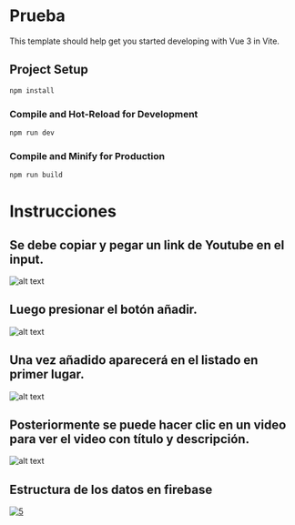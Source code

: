 # Prueba

This template should help get you started developing with Vue 3 in Vite.

## Project Setup

```sh
npm install
```

### Compile and Hot-Reload for Development

```sh
npm run dev
```

### Compile and Minify for Production

```sh
npm run build
```

# Instrucciones

## Se debe copiar y pegar un link de Youtube en el input.

![alt text](https://i.ibb.co/7VhF3MP/1.jpg)

## Luego presionar el botón añadir.

![alt text](https://i.ibb.co/Jz3PVhV/2.jpg)

## Una vez añadido aparecerá en el listado en primer lugar.

![alt text](https://i.ibb.co/HCSQC0R/3.jpg)

## Posteriormente se puede hacer clic en un video para ver el video con título y descripción.

![alt text](https://i.ibb.co/5K5jZV3/4.jpg)

## Estructura de los datos en firebase

<a href="https://ibb.co/zR6C1F2"><img src="https://i.ibb.co/swWchC1/5.jpg" alt="5" border="0" /></a>


